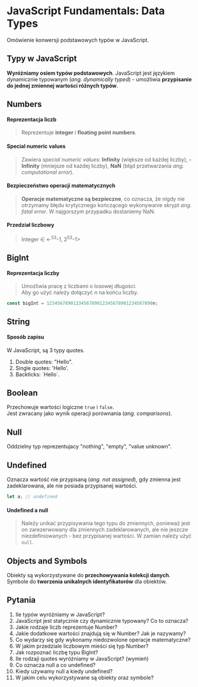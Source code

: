 # JavaScript Fundamentals: Data Types

Omówienie konwersji podstawowych typów w JavaScript.

## Typy w JavaScript 
**Wyróżniamy osiem typów podstawowych**. JavaScript jest językiem dynamicznie typowanym (*ang. dynamically typed*) - umożliwia **przypisanie do jednej zmiennej wartości różnych typów**.

## Numbers
#### Reprezentacja liczb
>Reprezentuje **integer** i **floating point numbers**. 

#### Special numeric values
>Zawiera *special numeric values*: **Infinity** (większe od każdej liczby), **-Infinity** (mniejsze od każdej liczby), **NaN** (błąd przetwarzania *ang. computational error*).  

#### Bezpieczeństwo operacji matematycznych
>**Operacje matematyczne są bezpieczne**, co oznacza, że nigdy nie otrzymamy błędu krytycznego kończącego wykonywanie skrypt *ang. fatal error*. W najgorszym przypadku dostaniemy NaN.

#### Przedział liczbowy
>Integer ∈ <-<sup>53</sup>-1, 2<sup>53</sup>-1>

## BigInt
#### Reprezentacja liczby
>Umożliwia pracę z liczbami o losowej długości.  
Aby go użyć należy dołączyć *n* na końcu liczby.

```javascript
const bigInt = 1234567890123456789012345678901234567890n;
```

## String
#### Sposób zapisu
W JavaScript, są 3 typy quotes.
1. Double quotes: "Hello".
2. Single quotes: 'Hello'.
3. Backticks: \`Hello\`.  

## Boolean
Przechowuje wartości logiczne `true` i `false`.  
Jest zwracany jako wynik operacji porównania (*ang. comparisons*).

## Null
Oddzielny typ reprezentujacy "nothing", "empty", "value unknown".

## Undefined
Oznacza wartość nie przypisaną (*ang. not assigned*), gdy zmienna jest zadeklarowana, ale nie posiada 
przypisanej wartości.

```javascript
let a; // undefined
```

#### Undefined a null
>Należy unikać przypisywania tego typu do zmiennych, ponieważ jest on zarezerwowany
dla zmiennych zadeklarowanych, ale nie jeszcze niezdefiniowanych - bez przypisanej
wartości. W zamian należy użyć `null`.

## Objects and Symbols
Obiekty są wykorzystywane do **przechowywania kolekcji danych**.  
Symbole do **tworzenia unikalnych identyfikatorów** dla obiektów.

## Pytania
1. Ile typów wyróżniamy w JavaScript?
2. JavaScript jest statycznie czy dynamicznie typowany? Co to oznacza?
3. Jakie rodzaje liczb reprezentuje Number?
4. Jakie dodatkowe wartości znajdują się w Number? Jak je nazywamy?
5. Co wydarzy się gdy wykonamy niedozwolone operacje matematyczne?
6. W jakim przedziale liczbowym mieści się typ Number?
7. Jak rozpoznać liczbę typu BigInt?
8. Ile rodzaji quotes wyróżniamy w JavaScript? (wymień)
9. Co oznacza null a co undefined?
10. Kiedy używamy null a kiedy undefined?
11. W jakim celu wykorzystywane są obiekty oraz symbole?
